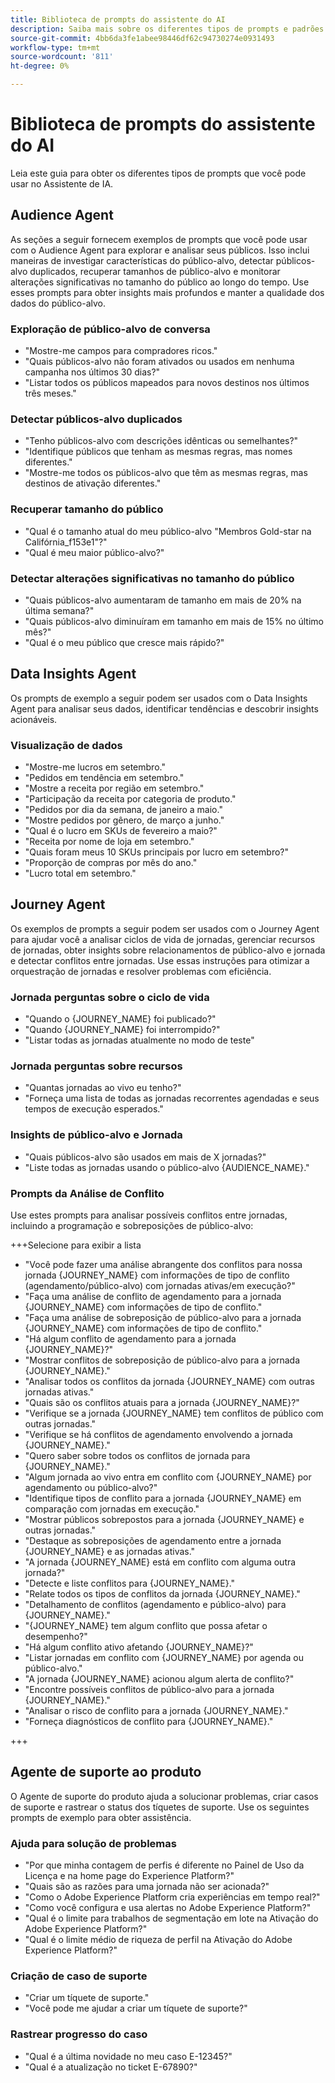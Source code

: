 ```yaml
---
title: Biblioteca de prompts do assistente do AI
description: Saiba mais sobre os diferentes tipos de prompts e padrões de prompt que você pode usar ao consultar o Assistente de IA.
source-git-commit: 4bb6da3fe1abee98446df62c94730274e0931493
workflow-type: tm+mt
source-wordcount: '811'
ht-degree: 0%

---
```


# Biblioteca de prompts do assistente do AI

Leia este guia para obter os diferentes tipos de prompts que você pode usar no Assistente de IA.

## Audience Agent

As seções a seguir fornecem exemplos de prompts que você pode usar com o Audience Agent para explorar e analisar seus públicos. Isso inclui maneiras de investigar características do público-alvo, detectar públicos-alvo duplicados, recuperar tamanhos de público-alvo e monitorar alterações significativas no tamanho do público ao longo do tempo. Use esses prompts para obter insights mais profundos e manter a qualidade dos dados do público-alvo.

### Exploração de público-alvo de conversa

- &quot;Mostre-me campos para compradores ricos.&quot;
- &quot;Quais públicos-alvo não foram ativados ou usados em nenhuma campanha nos últimos 30 dias?&quot;
- &quot;Listar todos os públicos mapeados para novos destinos nos últimos três meses.&quot;

### Detectar públicos-alvo duplicados

- &quot;Tenho públicos-alvo com descrições idênticas ou semelhantes?&quot;
- &quot;Identifique públicos que tenham as mesmas regras, mas nomes diferentes.&quot;
- &quot;Mostre-me todos os públicos-alvo que têm as mesmas regras, mas destinos de ativação diferentes.&quot;

### Recuperar tamanho do público

- &quot;Qual é o tamanho atual do meu público-alvo &quot;Membros Gold-star na Califórnia_f153e1&quot;?&quot;
- &quot;Qual é meu maior público-alvo?&quot;

### Detectar alterações significativas no tamanho do público

- &quot;Quais públicos-alvo aumentaram de tamanho em mais de 20% na última semana?&quot;
- &quot;Quais públicos-alvo diminuíram em tamanho em mais de 15% no último mês?&quot;
- &quot;Qual é o meu público que cresce mais rápido?&quot;

## Data Insights Agent

Os prompts de exemplo a seguir podem ser usados com o Data Insights Agent para analisar seus dados, identificar tendências e descobrir insights acionáveis.

### Visualização de dados

- &quot;Mostre-me lucros em setembro.&quot;
- &quot;Pedidos em tendência em setembro.&quot;
- &quot;Mostre a receita por região em setembro.&quot;
- &quot;Participação da receita por categoria de produto.&quot;
- &quot;Pedidos por dia da semana, de janeiro a maio.&quot;
- &quot;Mostre pedidos por gênero, de março a junho.&quot;
- &quot;Qual é o lucro em SKUs de fevereiro a maio?&quot;
- &quot;Receita por nome de loja em setembro.&quot;
- &quot;Quais foram meus 10 SKUs principais por lucro em setembro?&quot;
- &quot;Proporção de compras por mês do ano.&quot;
- &quot;Lucro total em setembro.&quot;

## Journey Agent

Os exemplos de prompts a seguir podem ser usados com o Journey Agent para ajudar você a analisar ciclos de vida de jornadas, gerenciar recursos de jornadas, obter insights sobre relacionamentos de público-alvo e jornada e detectar conflitos entre jornadas. Use essas instruções para otimizar a orquestração de jornadas e resolver problemas com eficiência.

### Jornada perguntas sobre o ciclo de vida

- &quot;Quando o {JOURNEY_NAME} foi publicado?&quot;
- &quot;Quando {JOURNEY_NAME} foi interrompido?&quot;
- &quot;Listar todas as jornadas atualmente no modo de teste&quot;

### Jornada perguntas sobre recursos

- &quot;Quantas jornadas ao vivo eu tenho?&quot;
- &quot;Forneça uma lista de todas as jornadas recorrentes agendadas e seus tempos de execução esperados.&quot;

### Insights de público-alvo e Jornada

- &quot;Quais públicos-alvo são usados em mais de X jornadas?&quot;
- &quot;Liste todas as jornadas usando o público-alvo {AUDIENCE_NAME}.&quot;

### Prompts da Análise de Conflito

Use estes prompts para analisar possíveis conflitos entre jornadas, incluindo a programação e sobreposições de público-alvo:

+++Selecione para exibir a lista

- &quot;Você pode fazer uma análise abrangente dos conflitos para nossa jornada {JOURNEY_NAME} com informações de tipo de conflito (agendamento/público-alvo) com jornadas ativas/em execução?&quot;
- &quot;Faça uma análise de conflito de agendamento para a jornada {JOURNEY_NAME} com informações de tipo de conflito.&quot;
- &quot;Faça uma análise de sobreposição de público-alvo para a jornada {JOURNEY_NAME} com informações de tipo de conflito.&quot;
- &quot;Há algum conflito de agendamento para a jornada {JOURNEY_NAME}?&quot;
- &quot;Mostrar conflitos de sobreposição de público-alvo para a jornada {JOURNEY_NAME}.&quot;
- &quot;Analisar todos os conflitos da jornada {JOURNEY_NAME} com outras jornadas ativas.&quot;
- &quot;Quais são os conflitos atuais para a jornada {JOURNEY_NAME}?&quot;
- &quot;Verifique se a jornada {JOURNEY_NAME} tem conflitos de público com outras jornadas.&quot;
- &quot;Verifique se há conflitos de agendamento envolvendo a jornada {JOURNEY_NAME}.&quot;
- &quot;Quero saber sobre todos os conflitos de jornada para {JOURNEY_NAME}.&quot;
- &quot;Algum jornada ao vivo entra em conflito com {JOURNEY_NAME} por agendamento ou público-alvo?&quot;
- &quot;Identifique tipos de conflito para a jornada {JOURNEY_NAME} em comparação com jornadas em execução.&quot;
- &quot;Mostrar públicos sobrepostos para a jornada {JOURNEY_NAME} e outras jornadas.&quot;
- &quot;Destaque as sobreposições de agendamento entre a jornada {JOURNEY_NAME} e as jornadas ativas.&quot;
- &quot;A jornada {JOURNEY_NAME} está em conflito com alguma outra jornada?&quot;
- &quot;Detecte e liste conflitos para {JOURNEY_NAME}.&quot;
- &quot;Relate todos os tipos de conflitos da jornada {JOURNEY_NAME}.&quot;
- &quot;Detalhamento de conflitos (agendamento e público-alvo) para {JOURNEY_NAME}.&quot;
- &quot;{JOURNEY_NAME} tem algum conflito que possa afetar o desempenho?&quot;
- &quot;Há algum conflito ativo afetando {JOURNEY_NAME}?&quot;
- &quot;Listar jornadas em conflito com {JOURNEY_NAME} por agenda ou público-alvo.&quot;
- &quot;A jornada {JOURNEY_NAME} acionou algum alerta de conflito?&quot;
- &quot;Encontre possíveis conflitos de público-alvo para a jornada {JOURNEY_NAME}.&quot;
- &quot;Analisar o risco de conflito para a jornada {JOURNEY_NAME}.&quot;
- &quot;Forneça diagnósticos de conflito para {JOURNEY_NAME}.&quot;

+++

## Agente de suporte ao produto

O Agente de suporte do produto ajuda a solucionar problemas, criar casos de suporte e rastrear o status dos tíquetes de suporte. Use os seguintes prompts de exemplo para obter assistência.

### Ajuda para solução de problemas

- &quot;Por que minha contagem de perfis é diferente no Painel de Uso da Licença e na home page do Experience Platform?&quot;
- &quot;Quais são as razões para uma jornada não ser acionada?&quot;
- &quot;Como o Adobe Experience Platform cria experiências em tempo real?&quot;
- &quot;Como você configura e usa alertas no Adobe Experience Platform?&quot;
- &quot;Qual é o limite para trabalhos de segmentação em lote na Ativação do Adobe Experience Platform?&quot;
- &quot;Qual é o limite médio de riqueza de perfil na Ativação do Adobe Experience Platform?&quot;

### Criação de caso de suporte

- &quot;Criar um tíquete de suporte.&quot;
- &quot;Você pode me ajudar a criar um tíquete de suporte?&quot;

### Rastrear progresso do caso

- &quot;Qual é a última novidade no meu caso E-12345?&quot;
- &quot;Qual é a atualização no ticket E-67890?&quot;

